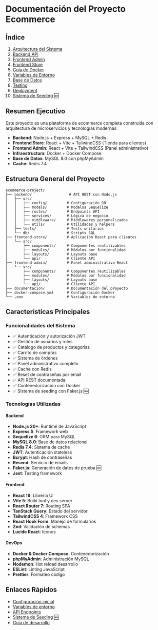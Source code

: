 # Documentación del Proyecto Ecommerce

## Índice

1. [Arquitectura del Sistema](./01-arquitectura.md)
2. [Backend API](./02-backend.md)
3. [Frontend Admin](./03-frontend-admin.md)
4. [Frontend Store](./04-frontend-store.md)
5. [Guía de Docker](./05-docker.md)
6. [Variables de Entorno](./06-variables-entorno.md)
7. [Base de Datos](./07-base-datos.md)
8. [Testing](./08-testing.md)
9. [Deployment](./09-deployment.md)
10. [Sistema de Seeding](./10-seeding.md) 🆕

## Resumen Ejecutivo

Este proyecto es una plataforma de ecommerce completa construida con arquitectura de microservicios y tecnologías modernas:

- **Backend**: Node.js + Express + MySQL + Redis
- **Frontend Store**: React + Vite + TailwindCSS (Tienda para clientes)
- **Frontend Admin**: React + Vite + TailwindCSS (Panel administrativo)
- **Infraestructura**: Docker + Docker Compose
- **Base de Datos**: MySQL 8.0 con phpMyAdmin
- **Cache**: Redis 7.4

## Estructura General del Proyecto

```
ecommerce-project/
├── backend/                 # API REST con Node.js
│   ├── src/
│   │   ├── config/         # Configuración DB
│   │   ├── models/         # Modelos Sequelize
│   │   ├── routes/         # Endpoints API
│   │   ├── services/       # Lógica de negocio
│   │   ├── middleware/     # Middlewares personalizados
│   │   └── utils/          # Utilidades y helpers
│   ├── tests/              # Tests unitarios
│   └── db/                 # Scripts SQL
├── frontend-store/         # Aplicación React para clientes
│   └── src/
│       ├── components/     # Componentes reutilizables
│       ├── modules/        # Módulos por funcionalidad
│       ├── layouts/        # Layouts base
│       └── api/            # Cliente API
├── frontend-admin/         # Panel administrativo React
│   └── src/
│       ├── components/     # Componentes reutilizables
│       ├── modules/        # Módulos por funcionalidad
│       ├── layouts/        # Layouts base
│       └── api/            # Cliente API
├── documentacion/          # Documentación del proyecto
├── docker-compose.yml      # Configuración Docker
└── .env                    # Variables de entorno
```

## Características Principales

### Funcionalidades del Sistema
- ✅ Autenticación y autorización JWT
- ✅ Gestión de usuarios y roles
- ✅ Catálogo de productos y categorías
- ✅ Carrito de compras
- ✅ Sistema de órdenes
- ✅ Panel administrativo completo
- ✅ Cache con Redis
- ✅ Reset de contraseñas por email
- ✅ API REST documentada
- ✅ Contenedorización con Docker
- ✅ Sistema de seeding con Faker.js 🆕

### Tecnologías Utilizadas

#### Backend
- **Node.js 20+**: Runtime de JavaScript
- **Express 5**: Framework web
- **Sequelize 6**: ORM para MySQL
- **MySQL 8.0**: Base de datos relacional
- **Redis 7.4**: Sistema de cache
- **JWT**: Autenticación stateless
- **Bcrypt**: Hash de contraseñas
- **Resend**: Servicio de emails
- **Faker.js**: Generación de datos de prueba 🆕
- **Jest**: Testing framework

#### Frontend
- **React 19**: Librería UI
- **Vite 5**: Build tool y dev server
- **React Router 7**: Routing SPA
- **TanStack Query**: Estado del servidor
- **TailwindCSS 4**: Framework CSS
- **React Hook Form**: Manejo de formularios
- **Zod**: Validación de schemas
- **Lucide React**: Iconos

#### DevOps
- **Docker & Docker Compose**: Contenedorización
- **phpMyAdmin**: Administración MySQL
- **Nodemon**: Hot reload desarrollo
- **ESLint**: Linting JavaScript
- **Prettier**: Formateo código

## Enlaces Rápidos

- [Configuración inicial](./05-docker.md#configuración-inicial)
- [Variables de entorno](./06-variables-entorno.md)
- [API Endpoints](./02-backend.md#endpoints)
- [Sistema de Seeding](./10-seeding.md) 🆕
- [Guía de desarrollo](./09-deployment.md#desarrollo)